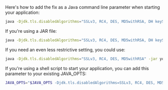 Here's how to add the fix as a Java command line parameter when starting your application:

```bash
java -Djdk.tls.disabledAlgorithms="SSLv3, RC4, DES, MD5withRSA, DH keySize < 1024" YourMainClass
```

If you're using a JAR file:
```bash
java -Djdk.tls.disabledAlgorithms="SSLv3, RC4, DES, MD5withRSA, DH keySize < 1024" -jar yourapp.jar
```

If you need an even less restrictive setting, you could use:
```bash
java -Djdk.tls.disabledAlgorithms="SSLv3, RC4, DES, MD5withRSA" -jar yourapp.jar
```

If you're using a shell script to start your application, you can add this parameter to your existing JAVA_OPTS:
```bash
JAVA_OPTS="$JAVA_OPTS -Djdk.tls.disabledAlgorithms=SSLv3, RC4, DES, MD5withRSA, DH keySize < 1024"
```
